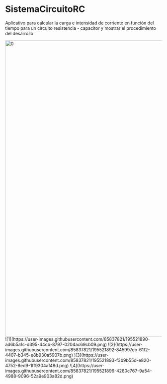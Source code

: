 # SistemaCircuitoRC
Aplicativo para calcular la carga e intensidad de corriente en función del tiempo para un circuito resistencia - capacitor y mostrar el procedimiento del desarrollo

<img width="955" alt="0" src="https://user-images.githubusercontent.com/85837821/195521884-39f616d7-9a74-4452-b9ab-0df5be721342.png">
![1](https://user-images.githubusercontent.com/85837821/195521890-ad6b5a1c-d395-44cb-8797-0204ac69cb09.png)
![2](https://user-images.githubusercontent.com/85837821/195521892-845997eb-61f2-4407-b345-e8b930a5907b.png)
![3](https://user-images.githubusercontent.com/85837821/195521893-f3b9b55d-e820-4752-8ed9-1ff9304af48d.png)
![4](https://user-images.githubusercontent.com/85837821/195521896-4260c767-9a54-4988-9096-52a9e903a82d.png)

